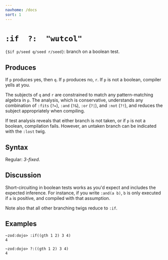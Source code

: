 ```yaml
---
navhome: /docs
sort: 1
---
```


# `:if  ?:  "wutcol"`

`{$if p/seed q/seed r/seed}`: branch on a boolean test.

## Produces

If `p` produces yes, then `q`. If `p` produces no, `r`.
If `p` is not a boolean, compiler yells at you.

The subjects of `q` and `r` are constrained to match any
pattern-matching algebra in `p`.  The analysis, which is
conservative, understands any combination of `:fits`
(`?=`), `:and` (`?&`), `:or` (`?|`), and `:not` (`?!`),
and reduces the subject appropriately when compiling.

If test analysis reveals that either branch is not taken,
or if `p` is not a boolean, compilation fails.  However,
an untaken branch can be indicated with the `:lost` twig.

## Syntax

Regular: *3-fixed*.

## Discussion

Short-circuiting in boolean tests works as you'd expect
and includes the expected inference.  For instance,
if you write `:and(a b)`, `b` is only executed if `a` is
positive, and compiled with that assumption.

Note also that all other branching twigs reduce to `:if`.

## Examples

```
~zod:dojo> :if((gth 1 2) 3 4)
4
```

```
~zod:dojo> ?:((gth 1 2) 3 4)
4
```
